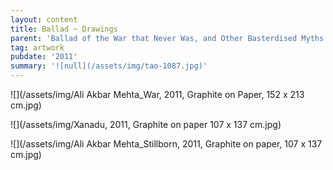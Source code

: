 ```yaml
---
layout: content
title: Ballad ~ Drawings
parent: 'Ballad of the War that Never Was, and Other Basterdised Myths'
tag: artwork
pubdate: '2011'
summary: '![null](/assets/img/tao-1087.jpg)'
---
```

![](/assets/img/Ali Akbar Mehta_War, 2011, Graphite on Paper, 152 x 213 cm.jpg)

![](/assets/img/Xanadu, 2011, Graphite on paper 107 x 137 cm.jpg)

![](/assets/img/Ali Akbar Mehta_Stillborn, 2011, Graphite on paper, 107 x 137 cm.jpg)

